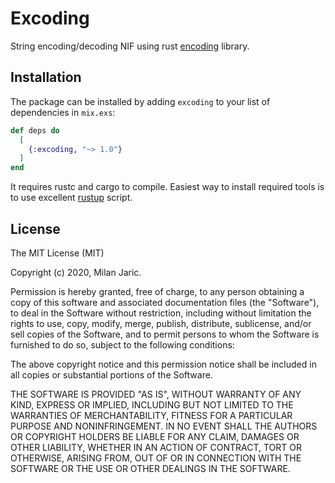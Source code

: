 # Excoding

String encoding/decoding NIF using rust [encoding](https://crates.io/crates/encoding) library.

## Installation

The package can be installed by adding `excoding` to your list of dependencies in `mix.exs`:

```elixir
def deps do
  [
    {:excoding, "~> 1.0"}
  ]
end
```

It requires rustc and cargo to compile. Easiest way to install required tools is 
to use excellent [rustup](https://rustup.rs/) script.

## License

The MIT License (MIT)

Copyright (c) 2020, Milan Jaric.

Permission is hereby granted, free of charge, to any person obtaining a copy
of this software and associated documentation files (the "Software"), to deal
in the Software without restriction, including without limitation the rights
to use, copy, modify, merge, publish, distribute, sublicense, and/or sell
copies of the Software, and to permit persons to whom the Software is
furnished to do so, subject to the following conditions:

The above copyright notice and this permission notice shall be included in
all copies or substantial portions of the Software.

THE SOFTWARE IS PROVIDED "AS IS", WITHOUT WARRANTY OF ANY KIND, EXPRESS OR
IMPLIED, INCLUDING BUT NOT LIMITED TO THE WARRANTIES OF MERCHANTABILITY,
FITNESS FOR A PARTICULAR PURPOSE AND NONINFRINGEMENT. IN NO EVENT SHALL THE
AUTHORS OR COPYRIGHT HOLDERS BE LIABLE FOR ANY CLAIM, DAMAGES OR OTHER
LIABILITY, WHETHER IN AN ACTION OF CONTRACT, TORT OR OTHERWISE, ARISING FROM,
OUT OF OR IN CONNECTION WITH THE SOFTWARE OR THE USE OR OTHER DEALINGS IN
THE SOFTWARE.


